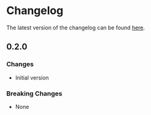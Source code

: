 # Changelog

The latest version of the changelog can be found [here](/Azure/bicep-registry-modules/blob/main/avm/ptn/azd/ml-hub-dependencies/CHANGELOG.md).

## 0.2.0

### Changes

- Initial version

### Breaking Changes

- None
